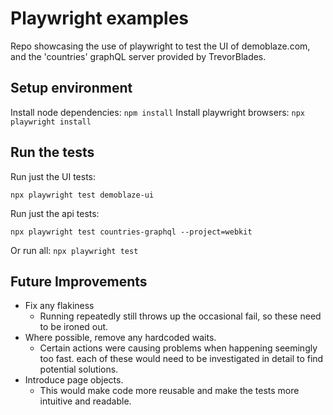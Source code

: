 # Playwright examples

Repo showcasing the use of playwright to test the UI of demoblaze.com, and the 'countries' graphQL server provided by TrevorBlades.

## Setup environment

Install node dependencies: `npm install`
Install playwright browsers: `npx playwright install`

## Run the tests
Run just the UI tests:

`npx playwright test demoblaze-ui`

Run just the api tests:

`npx playwright test countries-graphql --project=webkit`

Or run all:
`npx playwright test`

## Future Improvements
 - Fix any flakiness
   - Running repeatedly still throws up the occasional fail, so these need to be ironed out.
 - Where possible, remove any hardcoded waits.
   - Certain actions were causing problems when happening seemingly too fast. each of these would need to be investigated in detail to find potential solutions.
 - Introduce page objects.
   - This would make code more reusable and make the tests more intuitive and readable.
